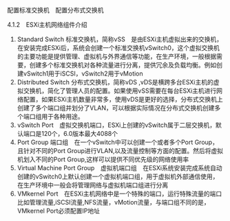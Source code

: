 配置标准交换机　配置分布式交换机

4.1.2　ESXi主机网络组件介绍
1. Standard Switch 标准交换机，简称vSS　是由ESXi主机虚拟出来的交换机，在安装完成ESXi后，系统会创建一个标准交换机vSwitch0，这个虚拟交换机的主要功能是提供管理、虚拟机与外界通信等功能，在生产环境，一般根据需要，创建多个标准交换机对各种流量进行分离，提供冗余及负载均衡。例如创建vSwitch1用于iSCSI，vSwitch2用于vMotion
2. Distributed Switch 分布式交换机，简称vDS ,vDS是横跨多台ESXi主机的虚拟交换机，简化了管理人员的配置。如果使用vSS需要在每台ESXi主机进行网络配置，如果ESXi主机数量非常多，使用vDS是更好的选择，分布式交换机上创建了多个端口组并划分了VLAN，可以根据实际情况在分布式交换机创建多个端口组用于各种用途。
3. vSwitch Port　虚拟交换机端口，ESXi上创建的vSwitch属于二层交换机，默认端口是120个，6.0版本最大4088个
4. Port Group 端口组　在一个vSwitch中可以创建一个或者多个Port Group，且针对不同的Port Group进行VLAN,以及流量控制等方面的配置。然后将虚拟机划入不同的Port Group,这样可以提供不同优先级的网络使用率
5. Virtual Machine Port Group　虚拟机端口组　在ESXi系统安装完成系统自动创建的vSwitch0上默认创建一个虚拟机端口组，用于虚拟机外部通信使用，在生产环境中一般会将管理网络与虚拟机端口组进行分离
6. VMkernel Port　在ESXi主机网络中是一个特殊的端口，运行特殊流量的端口比如管理流量,iSCSI流量,NFS流量，vMotion流量，与端口组不同的是，VMkernel Port必须配置IP地址

